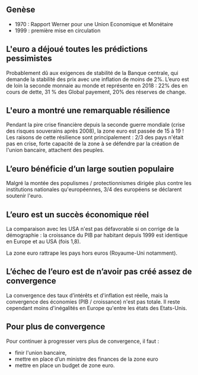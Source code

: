## Genèse

- 1970 : Rapport Werner pour une Union Economique et Monétaire
- 1999 : première mise en circulation

## L'euro a déjoué toutes les prédictions pessimistes

Probablement dû aux exigences de stabilité de la Banque centrale, qui demande la stabilité des prix avec une inflation de moins de 2%. L’euro est de loin la seconde monnaie au monde et représente en 2018 : 22% des en cours de dette, 31 % des Global payement, 20% des réserves de change.

## L'euro a montré une remarquable résilience

Pendant la pire crise financière depuis la seconde guerre mondiale (crise des risques souverains après 2008), la zone euro est passée de 15 à 19 ! Les raisons de cette résilience sont principalement : 2/3 des pays n'était pas en crise, forte capacité de la zone à se défendre par la création de l'union bancaire, attachent des peuples.

## L’euro bénéficie d’un large soutien populaire

Malgré la montée des populismes / protectionnismes dirigée plus contre les institutions nationales qu'européennes, 3/4 des européens se déclarent soutenir l'euro.

## L’euro est un succès économique réel

La comparaison avec les USA n'est pas défavorable si on corrige de la démographie : la croissance du PIB par habitant depuis 1999 est identique en Europe et au USA (fois 1,8).

La zone euro rattrape les pays hors euros (Royaume-Uni notamment).

## L’échec de l’euro est de n’avoir pas créé assez de convergence

La convergence des taux d’intérêts et d'inflation est réelle, mais la convergence des économies (PIB / croissance) n'est pas totale. Il reste cependant moins d'inégalités en Europe qu'entre les états des Etats-Unis.

## Pour plus de convergence

Pour continuer à progresser vers plus de convergence, il faut :
- finir l'union bancaire,
- mettre en place d’un ministre des finances de la zone euro
- mettre en place un budget de zone euro.